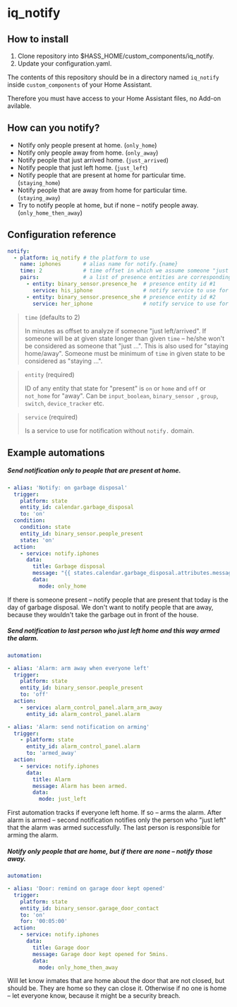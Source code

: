 # iq_notify

## How to install

1. Clone repository into $HASS_HOME/custom_components/iq_notify.
2. Update your configuration.yaml.

The contents of this repository should be in a directory named `iq_notify` inside `custom_components` of your Home Assistant.

Therefore you must have access to your Home Assistant files, no Add-on avilable.

## How can you notify?

* Notify only people present at home. (`only_home`)
* Notify only people away from home. (`only_away`)
* Notify people that just arrived home. (`just_arrived`)
* Notify people that just left home. (`just_left`)
* Notify people that are present at home for particular time. (`staying_home`)
* Notify people that are away from home for particular time. (`staying_away`)
* Try to notify people at home, but if none – notify people away. (`only_home_then_away`)

## Configuration reference

```yaml
notify:
  - platform: iq_notify # the platform to use
    name: iphones       # alias name for notify.{name}
    time: 2             # time offset in which we assume someone "just left/arrived" or "is staying"
    pairs:              # a list of presence entities are corresponding notify services
      - entity: binary_sensor.presence_he  # presence entity id #1
        service: his_iphone                # notify service to use for above entity, without domain (notify.)
      - entity: binary_sensor.presence_she # presence entity id #2
        service: her_iphone                # notify service to use for above entity, without domain (notify.)
```

> `time` (defaults to 2)
>
> In minutes as offset to analyze if someone "just left/arrived". If someone will be at given state longer than given `time` – he/she won't be considered as someone that "just ...". This is also used for "staying home/away". Someone must be minimum of `time` in given state to be considered as "staying ...".

> `entity` (required)
>
> ID of any entity that state for "present" is `on` or `home` and `off` or `not_home` for "away".
> Can be `input_boolean`, `binary_sensor `, `group`, `switch`, `device_tracker` etc.

> `service` (required)
>
> Is a service to use for notification without `notify.` domain.

## Example automations

##### Send notification only to people that are present at home.

```yaml
- alias: 'Notify: on garbage disposal'
  trigger:
    platform: state
    entity_id: calendar.garbage_disposal
    to: 'on'
  condition:
    condition: state
    entity_id: binary_sensor.people_present
    state: 'on'
  action:
    - service: notify.iphones
      data:
        title: Garbage disposal
        message: "{{ states.calendar.garbage_disposal.attributes.message }}"
        data:
          mode: only_home
```

If there is someone present – notify people that are present that today is the day of garbage disposal. We don't want to notify people that are away, because they wouldn't take the garbage out in front of the house.

##### Send notification to last person who just left home and this way armed the alarm.

```yaml
automation:

- alias: 'Alarm: arm away when everyone left'
  trigger:
    platform: state
    entity_id: binary_sensor.people_present
    to: 'off'
  action:
    - service: alarm_control_panel.alarm_arm_away
      entity_id: alarm_control_panel.alarm

- alias: 'Alarm: send notification on arming'
  trigger:
    - platform: state
      entity_id: alarm_control_panel.alarm
      to: 'armed_away'
  action:
    - service: notify.iphones
      data:
        title: Alarm
        message: Alarm has been armed.
        data:
          mode: just_left
```

First automation tracks if everyone left home. If so – arms the alarm. After alarm is armed – second notification notifies only the person who "just left" that the alarm was armed successfully. The last person is responsible for arming the alarm.

##### Notify only people that are home, but if there are none – notify those away.

```yaml
automation:

- alias: 'Door: remind on garage door kept opened'
  trigger:
    platform: state
    entity_id: binary_sensor.garage_door_contact
    to: 'on'
    for: '00:05:00'
  action:
    - service: notify.iphones
      data:
        title: Garage door
        message: Garage door kept opened for 5mins.
        data:
          mode: only_home_then_away
```

Will let know inmates that are home about the door that are not closed, but should be. They are home so they can close it. Otherwise if no one is home – let everyone know, because it might be a security breach.
